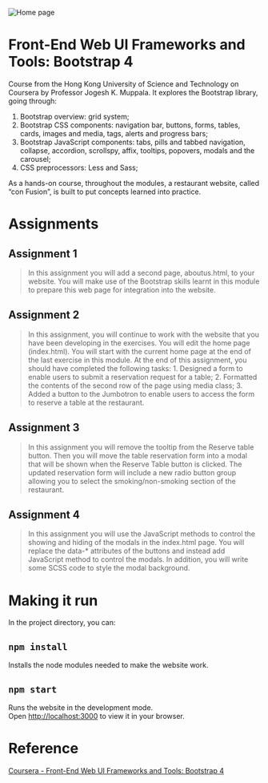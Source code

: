 ![Home page](https://user-images.githubusercontent.com/78484194/168483353-aaa80bb1-73a5-4284-8fc8-f3e0a35f069f.png)

# Front-End Web UI Frameworks and Tools: Bootstrap 4
Course from the Hong Kong University of Science and Technology on Coursera by Professor Jogesh K. Muppala. It explores the Bootstrap library, going through: 

1. Bootstrap overview: grid system; 
2. Bootstrap CSS components: navigation bar, buttons, forms, tables, cards, images and media, tags, alerts and progress bars;
3. Bootstrap JavaScript components: tabs, pills and tabbed navigation, collapse, accordion, scrollspy, affix, tooltips, popovers, modals and the carousel;
4. CSS preprocessors: Less and Sass;

As a hands-on course, throughout the modules, a restaurant website, called “con Fusion”, is built to put concepts learned into practice.  

# Assignments 

## Assignment 1

>  In this assignment you will add a second page, aboutus.html, to your website. You will make use of the Bootstrap skills learnt in this module to prepare this web page for integration into the website.

## Assignment 2

> In this assignment, you will continue to work with the website that you have been developing in the exercises. You will edit the home page (index.html). You will start with the current home page at the end of the last exercise in this module. At the end of this assignment, you should have completed the following tasks: 1. Designed a form to enable users to submit a reservation request for a table; 2. Formatted the contents of the second row of the page using media class; 3. Added a button to the Jumbotron to enable users to access the form to reserve a table at the restaurant.

## Assignment 3

> In this assignment you will remove the tooltip from the Reserve table button. Then you will move the table reservation form into a modal that will be shown when the Reserve Table button is clicked. The updated reservation form will include a new radio button group allowing you to select the smoking/non-smoking section of the restaurant.

## Assignment 4
> In this assignment you will use the JavaScript methods to control the showing and hiding of the modals in the index.html page. You will replace the data-* attributes of the buttons and instead add JavaScript method to control the modals. In addition, you will write some SCSS code to style the modal background.

# Making it run

In the project directory, you can:

## `npm install`

Installs the node modules needed to make the website work.

## `npm start`

Runs the website in the development mode.\
Open [http://localhost:3000](http://localhost:3000) to view it in your browser.

# Reference

[Coursera - Front-End Web UI Frameworks and Tools: Bootstrap 4](https://www.coursera.org/learn/bootstrap-4/)
